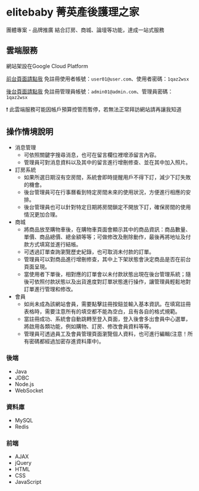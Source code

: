 # elitebaby 菁英產後護理之家

團體專案 - 品牌推廣
結合訂房、商城、論壇等功能，達成一站式服務

## 雲端服務
網站架設在Google Cloud Platform

[前台頁面請點我](http://104.199.226.245:8080/elitebaby/member/homepage.html)
免註冊使用者帳號：`user01@user.com`、使用者密碼：`1qaz2wsx`

[後台頁面請點我](http://104.199.226.245:8080/elitebaby/admin/member/emplogin.html)
免註冊管理員帳號：`admin01@admin.com`、管理員密碼：`1qaz2wsx`

:exclamation: 此雲端服務可能因帳戶預算控管而暫停，若無法正常拜訪網站請再讓我知道

## 操作情境說明

- 消息管理
  - 可依照關鍵字搜尋消息，也可在留言欄位裡增添留言內容。
  - 管理員可對消息資料以及其中的留言進行增刪修查、並在其中加入照片。
- 訂房系統
  - 如果所選日期沒有空房間，系統會即時提醒用戶不得下訂，減少下訂失敗的機會。
  - 後台管理員可在行事曆看到特定房間未來的使用狀況，方便進行相應的安排。
  - 後台管理員也可以針對特定日期將房間鎖定不開放下訂，確保房間的使用情況更加合理。
- 商城
  - 將商品放至購物車後，在購物車頁面會顯示其中的商品資訊：商品數量、單價、商品總價、總金額等等；可做修改及刪除動作，最後再將地址及付款方式填寫並進行結帳。
  - 可透過訂單查詢瀏覽歷史紀錄，也可取消未付款的訂單。
  - 管理員可以對商品進行增刪修查，其中上下架狀態會決定商品是否在前台頁面呈現。
  - 當使用者下單後，相對應的訂單會以未付款狀態出現在後台管理系統；隨後可依照付款狀態以及出貨進度對訂單狀態進行操作，讓管理員輕鬆地對訂單進行管理和修改。
- 會員
  - 如尚未成為該網站會員，需要點擊註冊按鈕並輸入基本資訊。在填寫註冊表格時，需要注意所有的填空都不能為空白，且有各自的格式規範。
  - 當註冊成功、系統會自動跳轉至登入頁面，登入後會多出會員中心選單，將啟用各類功能，例如購物、訂房、修改會員資料等等。
  - 管理員可透過員工及會員管理頁面瀏覽個人資料，也可進行編輯(注意！所有密碼都經過加密存進資料庫中)。

### 後端

- Java
- JDBC
- Node.js
- WebSocket

### 資料庫

- MySQL
- Redis

### 前端

- AJAX
- jQuery
- HTML
- CSS
- JavaScript
